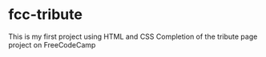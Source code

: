 # fcc-tribute
This is my first project using HTML and CSS
Completion of the tribute page project on FreeCodeCamp

